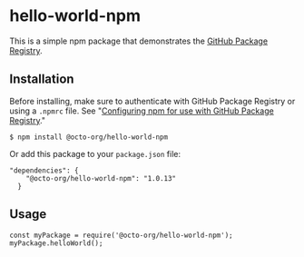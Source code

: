 # hello-world-npm

This is a simple npm package that demonstrates the [GitHub Package Registry](https://github.com/features/package-registry).

## Installation

Before installing, make sure to authenticate with GitHub Package Registry or using a `.npmrc` file. See "[Configuring npm for use with GitHub Package Registry](https://help.github.com/en/articles/configuring-npm-for-use-with-github-package-registry#authenticating-to-github-package-registry)."

`$ npm install @octo-org/hello-world-npm`

Or add this package to your `package.json` file:

```
"dependencies": {
    "@octo-org/hello-world-npm": "1.0.13"
  }
```

## Usage

```
const myPackage = require('@octo-org/hello-world-npm');
myPackage.helloWorld();
```
